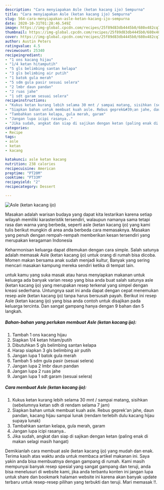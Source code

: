 ```yaml
---
description: "Cara menyiapakan Asle (ketan kacang ijo) Sempurna"
title: "Cara menyiapakan Asle (ketan kacang ijo) Sempurna"
slug: 564-cara-menyiapakan-asle-ketan-kacang-ijo-sempurna
date: 2020-10-31T01:28:46.549Z
image: https://img-global.cpcdn.com/recipes/25f89d83db4445b0/680x482cq70/asle-ketan-kacang-ijo-foto-resep-utama.jpg
thumbnail: https://img-global.cpcdn.com/recipes/25f89d83db4445b0/680x482cq70/asle-ketan-kacang-ijo-foto-resep-utama.jpg
cover: https://img-global.cpcdn.com/recipes/25f89d83db4445b0/680x482cq70/asle-ketan-kacang-ijo-foto-resep-utama.jpg
author: Austin Peters
ratingvalue: 4.5
reviewcount: 25340
recipeingredient:
- "1 ons kacang hijau"
- "1/4 ketan hitamputih"
- "5 gls belimbing santan kelapa"
- "3 gls belimbing air putih"
- "1 batok gula merah"
- "5 sdm gula pasir sesuai selera"
- "2 lmbr daun pandan"
- "2 ruas jahe"
- "1 sdt garam sesuai selera"
recipeinstructions:
- "Kukus ketan kurang lebih selama 30 mnt / sampai matang, sisihkan (sebelumnya ketan sdh di rendam selama 7 jam)"
- "Siapkan bahan untuk membuat kuah asle. Rebus geprek&#39;an jahe, daun pandan, kacang hijau sampai lunak (rendam terlebih dulu kacang hijau supaya lunak)"
- "Tambahkan santan kelapa, gula merah, garam"
- "Jangan lupa icipi rasanya.."
- "Jika sudah, angkat dan siap di sajikan dengan ketan (paling enak di makan selagi masih hangat)"
categories:
- Recipe
tags:
- asle
- ketan
- kacang

katakunci: asle ketan kacang 
nutrition: 238 calories
recipecuisine: American
preptime: "PT20M"
cooktime: "PT33M"
recipeyield: "2"
recipecategory: Dessert

---
```



![Asle (ketan kacang ijo)](https://img-global.cpcdn.com/recipes/25f89d83db4445b0/680x482cq70/asle-ketan-kacang-ijo-foto-resep-utama.jpg)

Masakan adalah warisan budaya yang dapat kita lestarikan karena setiap wilayah memiliki karasteristik tersendiri, walaupun namanya sama tetapi rasa dan warna yang berbeda, seperti asle (ketan kacang ijo) yang kami tulis berikut mungkin di area anda berbeda cara memasaknya. Masakan yang penuh dengan rempah-rempah memberikan kesan tersendiri yang merupakan keragaman Indonesia

Keharmonisan keluarga dapat ditemukan dengan cara simple. Salah satunya adalah memasak Asle (ketan kacang ijo) untuk orang di rumah bisa dicoba. Momen makan bersama anak sudah menjadi kultur, Banyak yang sering mencari masakan kampung mereka sendiri ketika di tempat lain.



untuk kamu yang suka masak atau harus menyiapkan makanan untuk keluarga ada banyak varian resep yang bisa anda buat salah satunya asle (ketan kacang ijo) yang merupakan resep terkenal yang simpel dengan kreasi sederhana. Untungnya saat ini anda dapat dengan cepat menemukan resep asle (ketan kacang ijo) tanpa harus bersusah payah.
Berikut ini resep Asle (ketan kacang ijo) yang bisa anda contoh untuk disajikan pada keluarga tercinta. Dan sangat gampang hanya dengan 9 bahan dan 5 langkah.


<!--inarticleads1-->

##### Bahan-bahan yang perlukan membuat Asle (ketan kacang ijo):

1. Tambah 1 ons kacang hijau
1. Siapkan 1/4 ketan hitam/putih
1. Dibutuhkan 5 gls belimbing santan kelapa
1. Harap siapkan 3 gls belimbing air putih
1. Jangan lupa 1 batok gula merah
1. Tambah 5 sdm gula pasir (sesuai selera)
1. Jangan lupa 2 lmbr daun pandan
1. Jangan lupa 2 ruas jahe
1. Jangan lupa 1 sdt garam (sesuai selera)




<!--inarticleads2-->

##### Cara membuat  Asle (ketan kacang ijo):

1. Kukus ketan kurang lebih selama 30 mnt / sampai matang, sisihkan (sebelumnya ketan sdh di rendam selama 7 jam)
1. Siapkan bahan untuk membuat kuah asle. Rebus geprek&#39;an jahe, daun pandan, kacang hijau sampai lunak (rendam terlebih dulu kacang hijau supaya lunak)
1. Tambahkan santan kelapa, gula merah, garam
1. Jangan lupa icipi rasanya..
1. Jika sudah, angkat dan siap di sajikan dengan ketan (paling enak di makan selagi masih hangat)




Demikianlah cara membuat asle (ketan kacang ijo) yang mudah dan enak. Terima kasih atas waktu anda untuk membaca artikel makanan ini. Saya yakin anda bisa membuatnya dengan gampang di rumah. Kami masih mempunyai banyak resep spesial yang sangat gampang dan teruji, anda bisa menelusuri di website kami, jika anda terbantu konten ini jangan lupa untuk share dan bookmark halaman website ini karena akan banyak update terbaru untuk resep-resep pilihan yang terbukti dan teruji. Mari memasak !!. 
